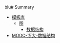 biu# Summary
* [模板库](Library.md)
    * [图](Graph.md)
        * [数据结构](图的数据结构.md)
* [MOOC-浙大-数据结构](ZJU-93001.md)